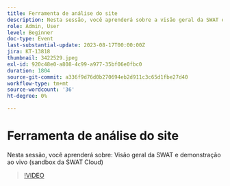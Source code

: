 ```yaml
---
title: Ferramenta de análise do site
description: Nesta sessão, você aprenderá sobre a visão geral da SWAT e a demonstração ao vivo (sandbox da SWAT Cloud)
role: Admin, User
level: Beginner
doc-type: Event
last-substantial-update: 2023-08-17T00:00:00Z
jira: KT-13818
thumbnail: 3422529.jpeg
exl-id: 920c48e0-a808-4c99-a977-35bf06e0fbc0
duration: 1804
source-git-commit: a336f9d76d0b270694eb2d911c3c65d1fbe27d40
workflow-type: tm+mt
source-wordcount: '36'
ht-degree: 0%

---
```


# Ferramenta de análise do site

Nesta sessão, você aprenderá sobre: Visão geral da SWAT e demonstração ao vivo (sandbox da SWAT Cloud)

>[!VIDEO](https://video.tv.adobe.com/v/3422529/?learn=on)

